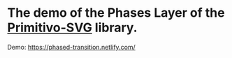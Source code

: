 # The demo of the Phases Layer of the [Primitivo-SVG](https://github.com/guandjoy/primitivo-svg) library.

Demo: https://phased-transition.netlify.com/
